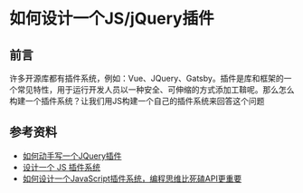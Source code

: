 # 如何设计一个JS/jQuery插件





## 前言

许多开源库都有插件系统，例如：Vue、JQuery、Gatsby。插件是库和框架的一个常见特性，用于运行开发人员以一种安全、可伸缩的方式添加工鞥呢。那么怎么构建一个插件系统？让我们用JS构建一个自己的插件系统来回答这个问题























## 参考资料

- [如何动手写一个JQuery插件](http://i5ting.github.io/How-to-write-jQuery-plugin/build/jquery.plugin.html#1)
- [设计一个 JS 插件系统](https://juejin.cn/post/6871077497044205575)
- [如何设计一个JavaScript插件系统，编程思维比死磕API更重要](https://zhuanlan.zhihu.com/p/231848209?utm_source=wechat_session&utm_medium=social&utm_oi=56197411504128&utm_content=sec)

